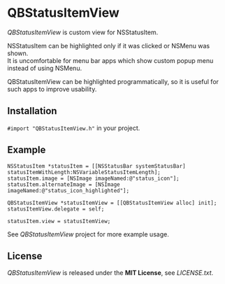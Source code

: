 # QBStatusItemView
*QBStatusItemView* is custom view for NSStatusItem.

NSStatusItem can be highlighted only if it was clicked or NSMenu was shown.  
It is uncomfortable for menu bar apps which show custom popup menu instead of using NSMenu.

QBStatusItemView can be highlighted programmatically, so it is useful for such apps to improve usability.


## Installation
`#import "QBStatusItemView.h"` in your project.


## Example    
    NSStatusItem *statusItem = [[NSStatusBar systemStatusBar] statusItemWithLength:NSVariableStatusItemLength];
    statusItem.image = [NSImage imageNamed:@"status_icon"];
    statusItem.alternateImage = [NSImage imageNamed:@"status_icon_highlighted"];
    
    QBStatusItemView *statusItemView = [[QBStatusItemView alloc] init];
    statusItemView.delegate = self;
    
    statusItem.view = statusItemView;

See *QBStatusItemView* project for more example usage.


## License
*QBStatusItemView* is released under the **MIT License**, see *LICENSE.txt*.